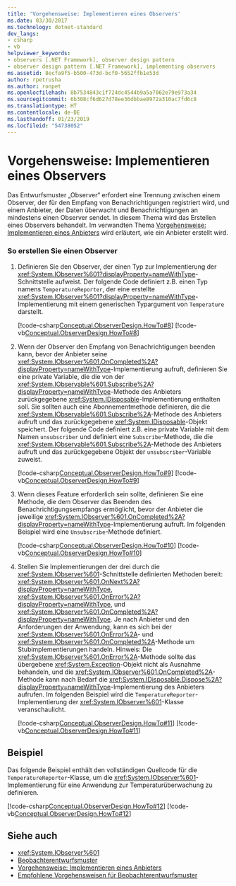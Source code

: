 ```yaml
---
title: 'Vorgehensweise: Implementieren eines Observers'
ms.date: 03/30/2017
ms.technology: dotnet-standard
dev_langs:
- csharp
- vb
helpviewer_keywords:
- observers [.NET Framework], observer design pattern
- observer design pattern [.NET Framework], implementing observers
ms.assetid: 8ecfa9f5-b500-473d-bcf0-5652ffb1e53d
author: rpetrusha
ms.author: ronpet
ms.openlocfilehash: 8b7534843c1f724dc4544b9a5a7062e79e973a34
ms.sourcegitcommit: 6b308cf6d627d78ee36dbbae8972a310ac7fd6c8
ms.translationtype: HT
ms.contentlocale: de-DE
ms.lasthandoff: 01/23/2019
ms.locfileid: "54738052"
---
```

# <a name="how-to-implement-an-observer"></a>Vorgehensweise: Implementieren eines Observers
Das Entwurfsmuster „Observer“ erfordert eine Trennung zwischen einem Observer, der für den Empfang von Benachrichtigungen registriert wird, und einem Anbieter, der Daten überwacht und Benachrichtigungen an mindestens einen Observer sendet. In diesem Thema wird das Erstellen eines Observers behandelt. Im verwandten Thema [Vorgehensweise: Implementieren eines Anbieters](../../../docs/standard/events/how-to-implement-a-provider.md) wird erläutert, wie ein Anbieter erstellt wird.  
  
### <a name="to-create-an-observer"></a>So erstellen Sie einen Observer  
  
1.  Definieren Sie den Observer, der einen Typ zur Implementierung der <xref:System.IObserver%601?displayProperty=nameWithType>-Schnittstelle aufweist. Der folgende Code definiert z.B. einen Typ namens `TemperatureReporter`, der eine erstellte <xref:System.IObserver%601?displayProperty=nameWithType>-Implementierung mit einem generischen Typargument von `Temperature` darstellt.  
  
     [!code-csharp[Conceptual.ObserverDesign.HowTo#8](../../../samples/snippets/csharp/VS_Snippets_CLR/conceptual.observerdesign.howto/cs/observer.cs#8)]
     [!code-vb[Conceptual.ObserverDesign.HowTo#8](../../../samples/snippets/visualbasic/VS_Snippets_CLR/conceptual.observerdesign.howto/vb/observer.vb#8)]  
  
2.  Wenn der Observer den Empfang von Benachrichtigungen beenden kann, bevor der Anbieter seine <xref:System.IObserver%601.OnCompleted%2A?displayProperty=nameWithType>-Implementierung aufruft, definieren Sie eine private Variable, die die von der <xref:System.IObservable%601.Subscribe%2A?displayProperty=nameWithType>-Methode des Anbieters zurückgegebene <xref:System.IDisposable>-Implementierung enthalten soll. Sie sollten auch eine Abonnementmethode definieren, die die <xref:System.IObservable%601.Subscribe%2A>-Methode des Anbieters aufruft und das zurückgegebene <xref:System.IDisposable>-Objekt speichert. Der folgende Code definiert z.B. eine private Variable mit dem Namen `unsubscriber` und definiert eine `Subscribe`-Methode, die die <xref:System.IObservable%601.Subscribe%2A>-Methode des Anbieters aufruft und das zurückgegebene Objekt der `unsubscriber`-Variable zuweist.  
  
     [!code-csharp[Conceptual.ObserverDesign.HowTo#9](../../../samples/snippets/csharp/VS_Snippets_CLR/conceptual.observerdesign.howto/cs/observer.cs#9)]
     [!code-vb[Conceptual.ObserverDesign.HowTo#9](../../../samples/snippets/visualbasic/VS_Snippets_CLR/conceptual.observerdesign.howto/vb/observer.vb#9)]  
  
3.  Wenn dieses Feature erforderlich sein sollte, definieren Sie eine Methode, die dem Observer das Beenden des Benachrichtigungsempfangs ermöglicht, bevor der Anbieter die jeweilige <xref:System.IObserver%601.OnCompleted%2A?displayProperty=nameWithType>-Implementierung aufruft. Im folgenden Beispiel wird eine `Unsubscribe`-Methode definiert.  
  
     [!code-csharp[Conceptual.ObserverDesign.HowTo#10](../../../samples/snippets/csharp/VS_Snippets_CLR/conceptual.observerdesign.howto/cs/observer.cs#10)]
     [!code-vb[Conceptual.ObserverDesign.HowTo#10](../../../samples/snippets/visualbasic/VS_Snippets_CLR/conceptual.observerdesign.howto/vb/observer.vb#10)]  
  
4.  Stellen Sie Implementierungen der drei durch die <xref:System.IObserver%601>-Schnittstelle definierten Methoden bereit: <xref:System.IObserver%601.OnNext%2A?displayProperty=nameWithType>, <xref:System.IObserver%601.OnError%2A?displayProperty=nameWithType>, und <xref:System.IObserver%601.OnCompleted%2A?displayProperty=nameWithType>. Je nach Anbieter und den Anforderungen der Anwendung, kann es sich bei der <xref:System.IObserver%601.OnError%2A>- und <xref:System.IObserver%601.OnCompleted%2A>-Methode um Stubimplementierungen handeln. Hinweis: Die <xref:System.IObserver%601.OnError%2A>-Methode sollte das übergebene <xref:System.Exception>-Objekt nicht als Ausnahme behandeln, und die <xref:System.IObserver%601.OnCompleted%2A>-Methode kann nach Bedarf die <xref:System.IDisposable.Dispose%2A?displayProperty=nameWithType>-Implementierung des Anbieters aufrufen. Im folgenden Beispiel wird die `TemperatureReporter`-Implementierung der <xref:System.IObserver%601>-Klasse veranschaulicht.  
  
     [!code-csharp[Conceptual.ObserverDesign.HowTo#11](../../../samples/snippets/csharp/VS_Snippets_CLR/conceptual.observerdesign.howto/cs/observer.cs#11)]
     [!code-vb[Conceptual.ObserverDesign.HowTo#11](../../../samples/snippets/visualbasic/VS_Snippets_CLR/conceptual.observerdesign.howto/vb/observer.vb#11)]  
  
## <a name="example"></a>Beispiel  
 Das folgende Beispiel enthält den vollständigen Quellcode für die `TemperatureReporter`-Klasse, um die <xref:System.IObserver%601>-Implementierung für eine Anwendung zur Temperaturüberwachung zu definieren.  
  
 [!code-csharp[Conceptual.ObserverDesign.HowTo#12](../../../samples/snippets/csharp/VS_Snippets_CLR/conceptual.observerdesign.howto/cs/observer.cs#12)]
 [!code-vb[Conceptual.ObserverDesign.HowTo#12](../../../samples/snippets/visualbasic/VS_Snippets_CLR/conceptual.observerdesign.howto/vb/observer.vb#12)]  
  
## <a name="see-also"></a>Siehe auch

- <xref:System.IObserver%601>
- [Beobachterentwurfsmuster](../../../docs/standard/events/observer-design-pattern.md)
- [Vorgehensweise: Implementieren eines Anbieters](../../../docs/standard/events/how-to-implement-a-provider.md)
- [Empfohlene Vorgehensweisen für Beobachterentwurfsmuster](../../../docs/standard/events/observer-design-pattern-best-practices.md)
